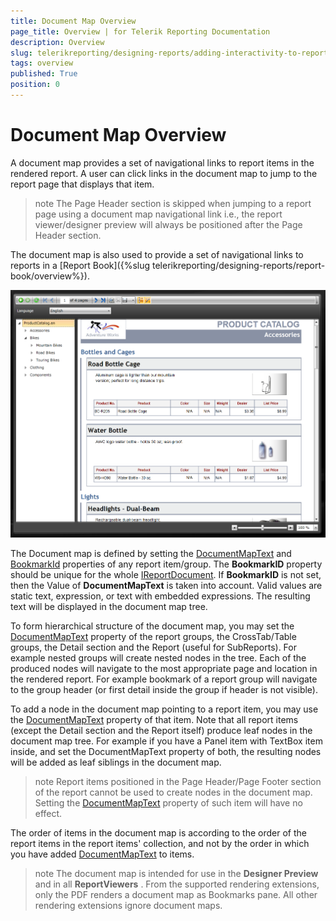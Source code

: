 ```yaml
---
title: Document Map Overview
page_title: Overview | for Telerik Reporting Documentation
description: Overview
slug: telerikreporting/designing-reports/adding-interactivity-to-reports/document-map/overview
tags: overview
published: True
position: 0
---
```


# Document Map Overview



A document map provides a set of navigational links to report items in the rendered report. A user can
        click links in the document map to jump to the report page that displays that item.
      

>note The Page Header section is skipped when jumping to a report page using a document map navigational link i.e.,            the report viewer/designer preview will always be positioned after the Page Header section.          


The document map is also used to provide a set of navigational links to reports in a [Report Book]({%slug telerikreporting/designing-reports/report-book/overview%}).
      

  
  ![](images/SilverlightViewer1.png)

The Document map is defined by setting the [DocumentMapText](/reporting/api/Telerik.Reporting.ReportItemBase#collapsible-Telerik_Reporting_ReportItemBase_DocumentMapText) and 
    		[BookmarkId](/reporting/api/Telerik.Reporting.ReportItemBase#collapsible-Telerik_Reporting_ReportItemBase_BookmarkId) properties of any report item/group. The __BookmarkID__
    	property should be unique for the whole [IReportDocument](/reporting/api/Telerik.Reporting.IReportDocument). If __BookmarkID__ is not set, 
    	then the Value of __DocumentMapText__ is taken into account. Valid values are static text, expression, or text with embedded expressions. 
    	The resulting text will be displayed in the document map tree.
		

To form hierarchical structure of the document map, you may set the [DocumentMapText](/reporting/api/Telerik.Reporting.ReportItemBase#collapsible-Telerik_Reporting_ReportItemBase_DocumentMapText) property of the report groups, the 
    	CrossTab/Table groups, the Detail section and the Report (useful for SubReports). For example nested groups will 
    	create nested nodes in the tree. Each of the produced nodes will navigate to the most appropriate page and location 
    	in the rendered report. For example bookmark of a report group will navigate to the group header (or first detail 
    	inside the group if header is not visible).

To add a node in the document map pointing to a report item, you may use the [DocumentMapText](/reporting/api/Telerik.Reporting.ReportItemBase#collapsible-Telerik_Reporting_ReportItemBase_DocumentMapText) property of that item. Note 
    	that all report items (except the Detail section and the Report itself) produce leaf nodes in the document map tree. 
    	For example if you have a Panel item with TextBox item inside, and set the DocumentMapText property of both, the resulting 
    	nodes will be added as leaf siblings in the document map.

>note Report items positioned in the Page Header/Page Footer section of the report cannot be used to create nodes in the document map.          Setting the [DocumentMapText](/reporting/api/Telerik.Reporting.ReportItemBase#collapsible-Telerik_Reporting_ReportItemBase_DocumentMapText) property of such item will have no effect.      


The order of items in the document map is according to the order of the report items in the report items' collection, and not 
    	by the order in which you have added [DocumentMapText](/reporting/api/Telerik.Reporting.ReportItemBase#collapsible-Telerik_Reporting_ReportItemBase_DocumentMapText) to items.

>note The document map is intended for use in the  __Designer Preview__  and in all  __ReportViewers__ . From the supported 	rendering extensions, only the PDF renders a document map as Bookmarks pane. All other rendering extensions ignore document maps. 

